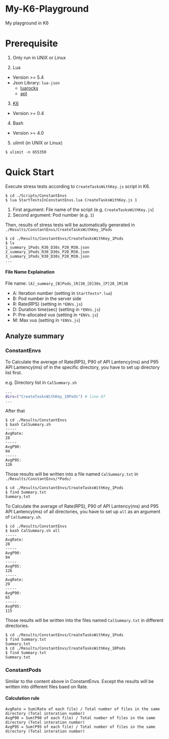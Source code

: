 # My-K6-Playground

My playground in K6

# Prerequisite

1. Only run in UNIX or Linux

2. Lua
  - Version >= 5.4
  - Json Library: `lua-json` 
    - [ luarocks ](https://luarocks.org/modules/neoxic/lua-json)
    - [ apt ](https://zoomadmin.com/HowToInstall/UbuntuPackage/lua-json)

3. [ K6 ](https://github.com/grafana/k6)
  - Version >= 0.4

4. Bash
  - Version >= 4.0

5. ulimit (in UNIX or Linux)

```console
$ ulimit -n 655350
```

# Quick Start

Execute stress tests according to `CreateTasksWithKey.js` script in K6.

```console
$ cd ./Scripts/ConstantEnvs
$ lua StartTestsInConstantEnvs.lua CreateTasksWithKey.js 1
```

1. First argument: File name of the script (e.g. `CreateTasksWithKey.js`)
2. Second argument: Pod number (e.g. `1`)

Then, results of stress tests will be automatically generated in `./Results/ConstantEnvs/CreateTasksWithKey_1Pods`

```console
$ cd ./Results/ConstantEnvs/CreateTasksWithKey_1Pods
$ ls
1_summary_1Pods_R30_D30s_P20_M30.json
2_summary_1Pods_R30_D30s_P20_M30.json
3_summary_1Pods_R30_D30s_P20_M30.json
...
```

#### File Name Explaination

File name: `[A]_summary_[B]Pods_[R]30_[D]30s_[P]20_[M]30`

- A: Iteration number (setting in `StartTests*.lua`)
- B: Pod number in the server side
- R: Rate(RPS) (setting in `*ENVs.js`)
- D: Duration time(sec) (setting in `*ENVs.js`)
- P: Pre-allocated vus (setting in `*ENVs.js`)
- M: Max vus (setting in `*ENVs.js`)

## Analyze summary

### ConstantEnvs

To Calculate the average of Rate(RPS), P90 of API Lantency(ms) and P95 API Lantency(ms) of in the specific directory, you have to set up directory list first. 

e.g. Directory list in `CalSummary.sh`
```bash
...
dirs=("CreateTasksWithKey_10Pods") # line 67
...
```

After that

```console
$ cd ./Results/ConstantEnvs
$ bash CalSummary.sh
-----
AvgRate:
28
-----
AvgP90:
94
-----
AvgP95:
126
```

Those results will be written into a file named `CalSummary.txt` in `./Results/ConstantEnvs/*Pods/`

```console
$ cd ./Results/ConstantEnvs/CreateTasksWithKey_1Pods
$ find Summary.txt
Summary.txt
```

To Calculate the average of Rate(RPS), P90 of API Lantency(ms) and P95 API Lantency(ms) of all directories, you have to set up `all` as an argument of `CalSummary.sh`.

```console
$ cd ./Results/ConstantEnvs
$ bash CalSummary.sh all
-----
AvgRate:
28
-----
AvgP90:
94
-----
AvgP95:
126
-----
AvgRate:
29
-----
AvgP90:
65
-----
AvgP95:
115
```

Those results will be written into the files named `CalSummary.txt` in different directories.

```console
$ cd ./Results/ConstantEnvs/CreateTasksWithKey_1Pods
$ find Summary.txt
Summary.txt
$ cd ./Results/ConstantEnvs/CreateTasksWithKey_10Pods
$ find Summary.txt
Summary.txt
```

### ConstantPods

Similar to the content above in ConstantEnvs. Except the results will be written into different files baed on Rate.  

#### Calculation rule

```
AvgRate = Sum(Rate of each file) / Total number of files in the same directory (Total interation number)
AvgP90 = Sum(P90 of each file) / Total number of files in the same directory (Total interation number)
AvgP95 = Sum(P95 of each file) / Total number of files in the same directory (Total interation number)
```

